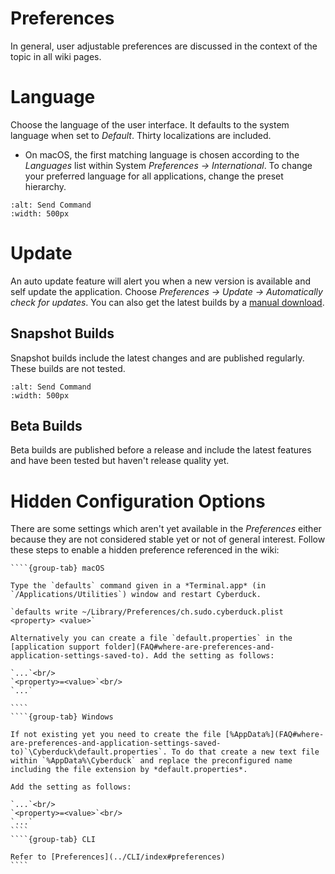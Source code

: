 Preferences
===

In general, user adjustable preferences are discussed in the context of the topic in all wiki pages.

# Language

Choose the language of the user interface. It defaults to the system language when set to *Default*. Thirty localizations are included.

- On macOS, the first matching language is chosen according to the *Languages* list within System *Preferences → International*. To change your preferred language for all applications, change the preset hierarchy.

```{image} _images/Language_Preference.png
:alt: Send Command
:width: 500px
```

# Update

An auto update feature will alert you when a new version is available and self update the application. Choose *Preferences → Update → Automatically check for updates*. You can also get the latest builds by a [manual download](https://update.cyberduck.io/nightly/).

## Snapshot Builds

Snapshot builds include the latest changes and are published regularly. These builds are not tested.

```{image} _images/Update.png
:alt: Send Command
:width: 500px
```

## Beta Builds

Beta builds are published before a release and include the latest features and have been tested but haven't release quality yet.

# Hidden Configuration Options

There are some settings which aren't yet available in the *Preferences* either because they are not considered stable yet or not of general interest. Follow these steps to enable a hidden preference referenced in the wiki:

`````{tabs}
````{group-tab} macOS

Type the `defaults` command given in a *Terminal.app* (in `/Applications/Utilities`) window and restart Cyberduck.

`defaults write ~/Library/Preferences/ch.sudo.cyberduck.plist <property> <value>`

Alternatively you can create a file `default.properties` in the [application support folder](FAQ#where-are-preferences-and-application-settings-saved-to). Add the setting as follows:

`...`<br/>
`<property>=<value>`<br/>
`...`

````
````{group-tab} Windows

If not existing yet you need to create the file [%AppData%](FAQ#where-are-preferences-and-application-settings-saved-to)`\Cyberduck\default.properties`. To do that create a new text file within `%AppData%\Cyberduck` and replace the preconfigured name including the file extension by *default.properties*.

Add the setting as follows:

`...`<br/>
`<property>=<value>`<br/>
`...`
````
````{group-tab} CLI

Refer to [Preferences](../CLI/index#preferences)
````
`````